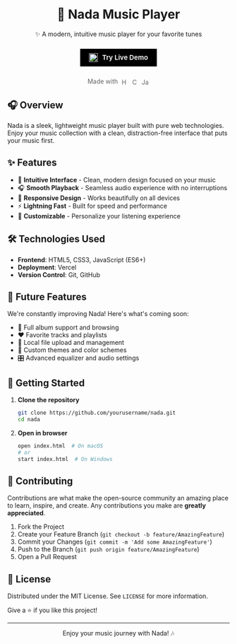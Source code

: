 <div align="center">
  <h1>🎵 Nada Music Player</h1>
  <p>✨ A modern, intuitive music player for your favorite tunes</p>
  
  <div 
  onclick="window.open('https://nadauniverse.vercel.app/', '_blank')" 
  style="
    display: inline-flex;
    align-items: center;
    background-color: #000;
    color: #fff;
    padding: 10px 20px;
    border-radius: 0; /* sharp edges */
    margin: 10px 0;
    border: none;
    cursor: pointer;
    font-weight: 600;
    font-size: 15px;
    text-decoration: none;
    transition: background-color 0.2s ease, transform 0.2s ease;
  "
  onmouseover="this.style.backgroundColor='#222'; this.style.transform='scale(1.05)';"
  onmouseout="this.style.backgroundColor='#000'; this.style.transform='scale(1)';"
>
  <img 
    src="https://raw.githubusercontent.com/JayChauhan3/Spotify-Clone/main/spotify/public/images/logo1.png" 
    alt="Nada Logo" 
    style="width: 20px; height: 20px; margin-right: 10px; object-fit: contain;"
  >
  <span>Try Live Demo</span>
</div>
  
  <div style="margin: 15px 0 10px; font-size: 14px; color: #666;">
    Made with
    <img src="https://img.icons8.com/color/24/000000/html-5--v1.png" alt="HTML5" style="width: 16px; height: 16px; margin: 0 2px; vertical-align: middle;">
    <img src="https://img.icons8.com/color/24/000000/css3.png" alt="CSS3" style="width: 16px; height: 16px; margin: 0 2px; vertical-align: middle;">
    <img src="https://img.icons8.com/color/24/000000/javascript--v1.png" alt="JavaScript" style="width: 16px; height: 16px; margin: 0 2px 0 2px; vertical-align: middle;">
  </div>
</div>

## 🎧 Overview

Nada is a sleek, lightweight music player built with pure web technologies. Enjoy your music collection with a clean, distraction-free interface that puts your music first.

## ✨ Features

- 🎼 **Intuitive Interface** - Clean, modern design focused on your music
- 🎧 **Smooth Playback** - Seamless audio experience with no interruptions
- 📱 **Responsive Design** - Works beautifully on all devices
- ⚡ **Lightning Fast** - Built for speed and performance
- 🎨 **Customizable** - Personalize your listening experience

## 🛠️ Technologies Used

- **Frontend**: HTML5, CSS3, JavaScript (ES6+)
- **Deployment**: Vercel
- **Version Control**: Git, GitHub

## 🔮 Future Features

We're constantly improving Nada! Here's what's coming soon:

- 🎵 Full album support and browsing
- ❤️ Favorite tracks and playlists
- 📁 Local file upload and management
- 🎨 Custom themes and color schemes
- 🎛️ Advanced equalizer and audio settings

## 🚀 Getting Started

1. **Clone the repository**
   ```bash
   git clone https://github.com/yourusername/nada.git
   cd nada
   ```

2. **Open in browser**
   ```bash
   open index.html  # On macOS
   # or
   start index.html  # On Windows
   ```

## 🤝 Contributing

Contributions are what make the open-source community an amazing place to learn, inspire, and create. Any contributions you make are **greatly appreciated**.

1. Fork the Project
2. Create your Feature Branch (`git checkout -b feature/AmazingFeature`)
3. Commit your Changes (`git commit -m 'Add some AmazingFeature'`)
4. Push to the Branch (`git push origin feature/AmazingFeature`)
5. Open a Pull Request

## 📄 License

Distributed under the MIT License. See `LICENSE` for more information.


Give a ⭐️ if you like this project!

---

<div align="center">
  <p>Enjoy your music journey with Nada! 🎶</p>
</div>
